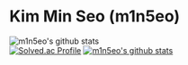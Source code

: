 # Kim Min Seo (m1n5eo)
![m1n5eo's github stats](https://github-readme-stats.vercel.app/api?username=m1n5eo&theme=darcula&show_icons=true)<br>
[![Solved.ac Profile](http://mazassumnida.wtf/api/v2/generate_badge?boj=skjd1234)](https://solved.ac/skjd1234/)
[![m1n5eo's github stats](https://github-readme-stats.vercel.app/api/top-langs/?username=m1n5eo&theme=default&show_icons=true&hide_border=true&title_color=004386&icon_color=004386&layout=compact)](https://github.com/m1n5eo)
